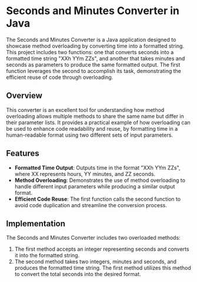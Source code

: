 # Seconds and Minutes Converter in Java

The Seconds and Minutes Converter is a Java application designed to showcase method overloading by converting time into a formatted string. This project includes two functions: one that converts seconds into a formatted time string "XXh YYm ZZs", and another that takes minutes and seconds as parameters to produce the same formatted output. The first function leverages the second to accomplish its task, demonstrating the efficient reuse of code through overloading.

## Overview

This converter is an excellent tool for understanding how method overloading allows multiple methods to share the same name but differ in their parameter lists. It provides a practical example of how overloading can be used to enhance code readability and reuse, by formatting time in a human-readable format using two different sets of input parameters.

## Features

- **Formatted Time Output**: Outputs time in the format "XXh YYm ZZs", where XX represents hours, YY minutes, and ZZ seconds.
- **Method Overloading**: Demonstrates the use of method overloading to handle different input parameters while producing a similar output format.
- **Efficient Code Reuse**: The first function calls the second function to avoid code duplication and streamline the conversion process.

## Implementation

The Seconds and Minutes Converter includes two overloaded methods:
1. The first method accepts an integer representing seconds and converts it into the formatted string.
2. The second method takes two integers, minutes and seconds, and produces the formatted time string. The first method utilizes this method to convert the total seconds into the desired format.

